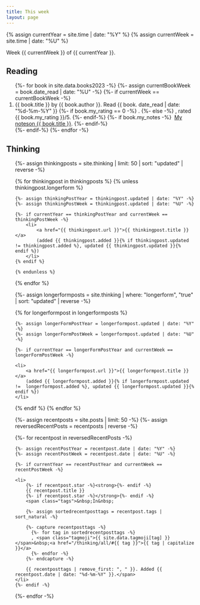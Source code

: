 ```yaml
---
title: This week
layout: page
---
```


{% assign currentYear = site.time | date: "%Y" %}
{% assign currentWeek = site.time | date: "%U" %}

Week {{ currentWeek }} of {{ currentYear }}.

<h2 id="reading">Reading</h2>

<ol>
{%- for book in site.data.books2023 -%}
    {%- assign currentBookWeek = book.date_read | date: "%U" -%}
    {%- if currentWeek == currentBookWeek -%}
        <li>
            {{ book.title }} by {{ book.author }}. Read {{ book. date_read | date: "%d-%m-%Y" }}
            {%- if book.my_rating == 0 -%}
            .
            {%- else -%}
            , rated {{ book.my_rating }}/5.
            {%- endif-%}
            {%- if book.my_notes -%}
            &nbsp;<a href="{{ book.my_notes }}">My notes<span class="sr-only">on {{ book.title }}</span></a>.
            {%- endif-%}
        </li>
    {%- endif-%}
{%- endfor -%}
</ol>

<h2 id="thinking">Thinking</h2>

<ol>

{%- assign thinkingposts = site.thinking | limit: 50 | sort: "updated" | reverse -%}

{% for thinkingpost in thinkingposts %}
    {% unless thinkingpost.longerform %}

    {%- assign thinkingPostYear = thinkingpost.updated | date: "%Y" -%}
    {%- assign thinkingPostWeek = thinkingpost.updated | date: "%U" -%}

    {%- if currentYear == thinkingPostYear and currentWeek == thinkingPostWeek -%}
        <li>
            <a href="{{ thinkingpost.url }}">{{ thinkingpost.title }}</a>
            (added {{ thinkingpost.added }}{% if thinkingpost.updated != thinkingpost.added %}, updated {{ thinkingpost.updated }}{% endif %})
        </li>
    {% endif %}

    {% endunless %}
{% endfor %}

{%- assign longerformposts = site.thinking | where: "longerform", "true" | sort: "updated" | reverse -%}

{% for longerformpost in longerformposts %}

    {%- assign longerFormPostYear = longerformpost.updated | date: "%Y" -%}
    {%- assign longerFormPostWeek = longerformpost.updated | date: "%U" -%}

    {%- if currentYear == longerFormPostYear and currentWeek == longerFormPostWeek -%}

    <li>
        <a href="{{ longerformpost.url }}">{{ longerformpost.title }}</a>
        (added {{ longerformpost.added }}{% if longerformpost.updated !=  longerformpost.added %}, updated {{ longerformpost.updated }}{% endif %})
    </li>

  {% endif %}
{% endfor %}

{%- assign recentposts = site.posts | limit: 50 -%}
{%- assign reversedRecentPosts = recentposts | reverse -%}

{%- for recentpost in reversedRecentPosts -%}
    
	{%- assign recentPostYear = recentpost.date | date: "%Y" -%}
	{%- assign recentPostWeek = recentpost.date | date: "%U" -%}

    {%- if currentYear == recentPostYear and currentWeek == recentPostWeek -%}

    <li>
        {%- if recentpost.star -%}<strong>{%- endif -%}
        {{ recentpost.title }} 
        {%- if recentpost.star -%}</strong>{%- endif -%}
        <span class="tags">&nbsp;In&nbsp;

        {%- assign sortedrecentposttags = recentpost.tags | sort_natural -%}

        {%- capture recentposttags -%}
          {%- for tag in sortedrecentposttags -%}
          , <span class="tagmoji">{{ site.data.tagmoji[tag] }}</span>&nbsp;<a href="/thinking/all/#{{ tag }}">{{ tag | capitalize }}</a>
          {%- endfor -%}
        {%- endcapture -%}

        {{ recentposttags | remove_first: ", " }}. Added {{ recentpost.date | date: "%d-%m-%Y" }}.</span>
    </li>
    {%- endif -%}
    
{%- endfor -%}

</ol>
